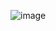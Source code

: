 ![image](https://github.com/hrishikeasan33/Multimodal-Emotion--Recognition-using-the-video-and-Audio---A-Computer-Vision-Approach/assets/143091137/9c232930-ae3d-4480-a559-64c38e3ede5a)

